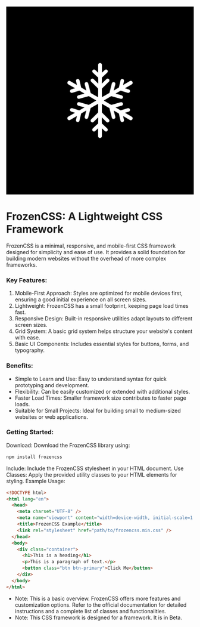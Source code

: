 ![Frozencsslogo](./img/Backend%20Becomes%20Frontend.png)  

# FrozenCSS: A Lightweight CSS Framework

FrozenCSS is a minimal, responsive, and mobile-first CSS framework designed for simplicity and ease of use. It provides a solid foundation for building modern websites without the overhead of more complex frameworks.

### Key Features:

1. Mobile-First Approach: Styles are optimized for mobile devices first, ensuring a good initial experience on all screen sizes.
2. Lightweight: FrozenCSS has a small footprint, keeping page load times fast.
3. Responsive Design: Built-in responsive utilities adapt layouts to different screen sizes.
4. Grid System: A basic grid system helps structure your website's content with ease.
5. Basic UI Components: Includes essential styles for buttons, forms, and typography.

### Benefits:

- Simple to Learn and Use: Easy to understand syntax for quick prototyping and development.
- Flexibility: Can be easily customized or extended with additional styles.
- Faster Load Times: Smaller framework size contributes to faster page loads.
- Suitable for Small Projects: Ideal for building small to medium-sized websites or web applications.

### Getting Started:

Download: Download the FrozenCSS library using:

```bash
npm install frozencss
```

Include: Include the FrozenCSS stylesheet in your HTML document.
Use Classes: Apply the provided utility classes to your HTML elements for styling.
Example Usage:

```html
<!DOCTYPE html>
<html lang="en">
  <head>
    <meta charset="UTF-8" />
    <meta name="viewport" content="width=device-width, initial-scale=1.0" />
    <title>FrozenCSS Example</title>
    <link rel="stylesheet" href="path/to/frozencss.min.css" />
  </head>
  <body>
    <div class="container">
      <h1>This is a heading</h1>
      <p>This is a paragraph of text.</p>
      <button class="btn btn-primary">Click Me</button>
    </div>
  </body>
</html>
```
- Note: This is a basic overview. FrozenCSS offers more features and customization options. Refer to the official documentation for detailed instructions and a complete list of classes and functionalities. 
- Note: This CSS framework is designed for a framework. It is in Beta.